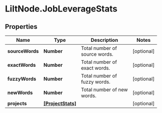 # LiltNode.JobLeverageStats

## Properties

Name | Type | Description | Notes
------------ | ------------- | ------------- | -------------
**sourceWords** | **Number** | Total number of source words. | [optional] 
**exactWords** | **Number** | Total number of exact words. | [optional] 
**fuzzyWords** | **Number** | Total number of fuzzy words. | [optional] 
**newWords** | **Number** | Total number of new words. | [optional] 
**projects** | [**[ProjectStats]**](ProjectStats.md) |  | [optional] 


